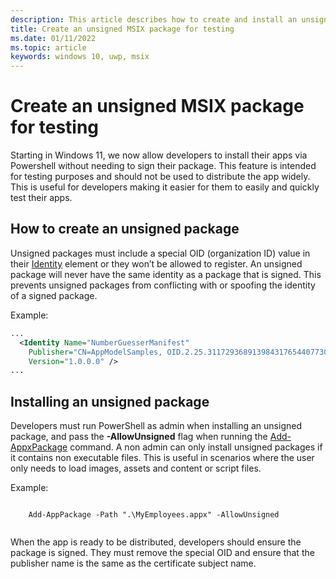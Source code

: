 ```yaml
---
description: This article describes how to create and install an unsigned MSIX package
title: Create an unsigned MSIX package for testing
ms.date: 01/11/2022
ms.topic: article
keywords: windows 10, uwp, msix
---
```


# Create an unsigned MSIX package for testing

Starting in Windows 11, we now allow developers to install their apps via Powershell without needing to sign their package. This feature is intended for testing purposes and should not be used to distribute the app widely. This is useful for developers making it easier for them to easily and quickly test their apps.

## How to create an unsigned package

Unsigned packages must include a special OID (organization ID) value in their [Identity](https://docs.microsoft.com/en-us/uwp/schemas/appxpackage/uapmanifestschema/element-identity) element or they won’t be allowed to register. An unsigned package will never have the same identity as a package that is signed. This prevents unsigned packages from conflicting with or spoofing the identity of a signed package.

Example: 
```xml
...
  <Identity Name="NumberGuesserManifest"
    Publisher="CN=AppModelSamples, OID.2.25.311729368913984317654407730594956997722=1"
    Version="1.0.0.0" />
...

```

## Installing an unsigned package

Developers must run PowerShell as admin when installing an unsigned package, and pass the **-AllowUnsigned** flag when running the [Add-AppxPackage](https://docs.microsoft.com/en-us/powershell/module/appx/add-appxpackage?view=windowsserver2022-ps) command. A non admin can only install unsigned packages if it contains non executable files. This is useful in scenarios where the user only needs to load images, assets and content or script files. 

Example:

```console

    Add-AppPackage -Path ".\MyEmployees.appx" -AllowUnsigned
    
```

When the app is ready to be distributed, developers should ensure the package is signed. They must remove the special OID and ensure that the publisher name is the same as the certificate subject name. 
